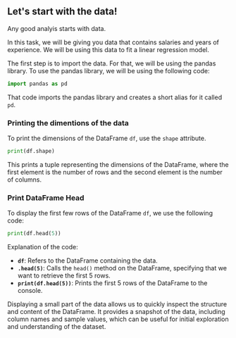 ## Let's start with the data!

Any good analyis starts with data.

In this task, we will be giving you data that contains salaries and years of experience. We will be using this data to fit a linear regression model.

The first step is to import the data. For that, we will be using the pandas library. To use the pandas library, we will be using the following code:

```python
import pandas as pd
```

That code imports the pandas library and creates a short alias for it called `pd`.

### Printing the dimentions of the data

To print the dimensions of the DataFrame `df`, use the `shape` attribute.

```python
print(df.shape)
```

This prints a tuple representing the dimensions of the DataFrame, where the first element is the number of rows and the second element is the number of columns.


### Print DataFrame Head

To display the first few rows of the DataFrame `df`, we use the following code:

```python
print(df.head(5))
```

Explanation of the code:
- **`df`**: Refers to the DataFrame containing the data.
- **`.head(5)`**: Calls the `head()` method on the DataFrame, specifying that we want to retrieve the first 5 rows.
- **`print(df.head(5))`**: Prints the first 5 rows of the DataFrame to the console.

Displaying a small part of the data allows us to quickly inspect the structure and content of the DataFrame. It provides a snapshot of the data, including column names and sample values, which can be useful for initial exploration and understanding of the dataset.
